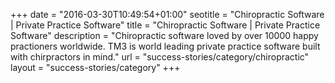 +++
date = "2016-03-30T10:49:54+01:00"
seotitle = "Chiropractic Software | Private Practice Software"
title = "Chiropractic Software | Private Practice Software"
description = "Chiropractic software loved by over 10000 happy practioners worldwide. TM3 is world leading private practice software built with chirpractors in mind."
url = "success-stories/category/chiropractic"
layout = "success-stories/category"
+++